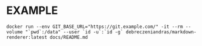 # EXAMPLE

    docker run --env GIT_BASE_URL="https://git.example.com/" -it --rm --volume "`pwd`:/data" --user `id -u`:`id -g` debreczeniandras/markdown-renderer:latest docs/README.md
